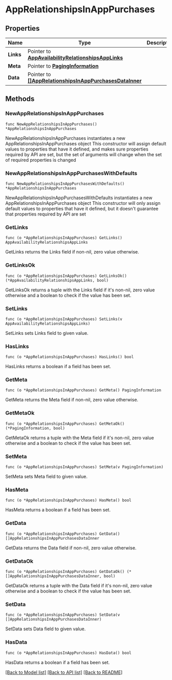 # AppRelationshipsInAppPurchases

## Properties

Name | Type | Description | Notes
------------ | ------------- | ------------- | -------------
**Links** | Pointer to [**AppAvailabilityRelationshipsAppLinks**](AppAvailabilityRelationshipsAppLinks.md) |  | [optional] 
**Meta** | Pointer to [**PagingInformation**](PagingInformation.md) |  | [optional] 
**Data** | Pointer to [**[]AppRelationshipsInAppPurchasesDataInner**](AppRelationshipsInAppPurchasesDataInner.md) |  | [optional] 

## Methods

### NewAppRelationshipsInAppPurchases

`func NewAppRelationshipsInAppPurchases() *AppRelationshipsInAppPurchases`

NewAppRelationshipsInAppPurchases instantiates a new AppRelationshipsInAppPurchases object
This constructor will assign default values to properties that have it defined,
and makes sure properties required by API are set, but the set of arguments
will change when the set of required properties is changed

### NewAppRelationshipsInAppPurchasesWithDefaults

`func NewAppRelationshipsInAppPurchasesWithDefaults() *AppRelationshipsInAppPurchases`

NewAppRelationshipsInAppPurchasesWithDefaults instantiates a new AppRelationshipsInAppPurchases object
This constructor will only assign default values to properties that have it defined,
but it doesn't guarantee that properties required by API are set

### GetLinks

`func (o *AppRelationshipsInAppPurchases) GetLinks() AppAvailabilityRelationshipsAppLinks`

GetLinks returns the Links field if non-nil, zero value otherwise.

### GetLinksOk

`func (o *AppRelationshipsInAppPurchases) GetLinksOk() (*AppAvailabilityRelationshipsAppLinks, bool)`

GetLinksOk returns a tuple with the Links field if it's non-nil, zero value otherwise
and a boolean to check if the value has been set.

### SetLinks

`func (o *AppRelationshipsInAppPurchases) SetLinks(v AppAvailabilityRelationshipsAppLinks)`

SetLinks sets Links field to given value.

### HasLinks

`func (o *AppRelationshipsInAppPurchases) HasLinks() bool`

HasLinks returns a boolean if a field has been set.

### GetMeta

`func (o *AppRelationshipsInAppPurchases) GetMeta() PagingInformation`

GetMeta returns the Meta field if non-nil, zero value otherwise.

### GetMetaOk

`func (o *AppRelationshipsInAppPurchases) GetMetaOk() (*PagingInformation, bool)`

GetMetaOk returns a tuple with the Meta field if it's non-nil, zero value otherwise
and a boolean to check if the value has been set.

### SetMeta

`func (o *AppRelationshipsInAppPurchases) SetMeta(v PagingInformation)`

SetMeta sets Meta field to given value.

### HasMeta

`func (o *AppRelationshipsInAppPurchases) HasMeta() bool`

HasMeta returns a boolean if a field has been set.

### GetData

`func (o *AppRelationshipsInAppPurchases) GetData() []AppRelationshipsInAppPurchasesDataInner`

GetData returns the Data field if non-nil, zero value otherwise.

### GetDataOk

`func (o *AppRelationshipsInAppPurchases) GetDataOk() (*[]AppRelationshipsInAppPurchasesDataInner, bool)`

GetDataOk returns a tuple with the Data field if it's non-nil, zero value otherwise
and a boolean to check if the value has been set.

### SetData

`func (o *AppRelationshipsInAppPurchases) SetData(v []AppRelationshipsInAppPurchasesDataInner)`

SetData sets Data field to given value.

### HasData

`func (o *AppRelationshipsInAppPurchases) HasData() bool`

HasData returns a boolean if a field has been set.


[[Back to Model list]](../README.md#documentation-for-models) [[Back to API list]](../README.md#documentation-for-api-endpoints) [[Back to README]](../README.md)


